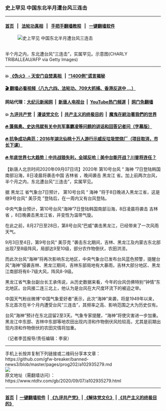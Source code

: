 ### 史上罕见 中国东北半月遭台风三连击
------------------------

#### [首页](https://github.com/gfw-breaker/banned-news3/blob/master/README.md) &nbsp;&nbsp;|&nbsp;&nbsp; [法轮功真相](https://github.com/begood0513/basic/blob/master/README.md)  &nbsp;&nbsp;|&nbsp;&nbsp; [手把手翻墙教程](https://github.com/gfw-breaker/guides/wiki)  &nbsp;&nbsp;|&nbsp;&nbsp; [一键翻墙软件](https://github.com/gfw-breaker/nogfw/blob/master/README.md)  



<div><div class="featured_image">
 <figure>
  <img alt="史上罕见 中国东北半月遭台风三连击" src="https://i.ntdtv.com/assets/uploads/2020/09/GettyImages-1228365514-800x450.jpg"/>
 </figure><br/>
 <span class="caption">
  半个月之内，东北遭台风“三连击”，实属罕见。示意图(CHARLY TRIBALLEAU/AFP via Getty Images)
 </span>
</div>
</div><hr/>

#### 💥 [《伪火》 - 天安门自焚真相 ](http://141.164.51.119:10000/videos/blog/weihuo.html)&nbsp; |&nbsp; [“1400例”谎言揭秘  ](http://141.164.51.119:10000/videos/blog/jiexi1400.html)

#### [ 🎬  翻墙必看视频（八九六四、法轮功、709大抓捕、香港反送中 ...）](https://github.com/gfw-breaker/links/blob/master/banned.md)

#### 网站代理：[大纪元新闻网](http://167.172.10.89:10080/gb/) &nbsp;|&nbsp; [新唐人电视台](http://167.172.10.89:8808/gb/)  &nbsp;|&nbsp; [YouTube热门频道](http://158.247.203.241/youtube.html) &nbsp;|&nbsp; [网门免翻墙](http://158.247.203.241:11000/show.aspx?name=ogHome)

#### 💥 [九评共产党](http://141.164.51.119:10000/videos/res/jiuping/)&nbsp; |&nbsp; [漫谈党文化](http://141.164.51.119:10000/videos/res/mtdwh/)&nbsp; |&nbsp; [共产主义的终极目的](http://141.164.51.119:10000/videos/res/zjmd/)&nbsp; |&nbsp; [魔鬼在統治著我們的世界](http://141.164.51.119:10000/videos/res/TheSpecter/)  

#### [ 🔥  蓬佩奥、史达伟就有关中共军事霸凌等问题的讲话和回答记者问（字幕版）](http://141.164.51.119:10000/videos/news/pompeo7.html)

#### [ 🔥  抗争成功典范：2016年湖北仙桃十万人游行示威反垃圾焚烧厂（项目取消，市长下课）](http://141.164.51.119:10000/videos/news/xiantao.html)

#### [ 🔥  年底世界七大趋势｜中共战狼失利，全球反呛｜美中台能开战？川普将连任？](http://141.164.51.119:10000/videos/news/tanghao02.html)

<div><div class="post_content" itemprop="articleBody">
 <p>
  【新唐人北京时间2020年09月07日讯】2020年
  <ok href="https://www.ntdtv.com/gb/第10号台风.htm">
   第10号台风
  </ok>
  “
  <ok href="https://www.ntdtv.com/gb/海神.htm">
   海神
  </ok>
  ”7日登陆韩国南部沿海，8日凌晨将袭击中国
  <ok href="https://www.ntdtv.com/gb/吉林省.htm">
   吉林省
  </ok>
  ，晚间袭击
  <ok href="https://www.ntdtv.com/gb/黑龙江.htm">
   黑龙江
  </ok>
  省。加上前两次台风，半个月之内，东北遭台风“三连击”，实属罕见。
 </p>
 <p>
  据
  <ok href="https://www.ntdtv.com/gb/黑龙江.htm">
   黑龙江
  </ok>
  省气象台7日预计，
  <ok href="https://www.ntdtv.com/gb/第10号台风.htm">
   第10号台风
  </ok>
  “
  <ok href="https://www.ntdtv.com/gb/海神.htm">
   海神
  </ok>
  ”将于8日晚进入黑龙江省，这是继9号台风“
  <ok href="https://www.ntdtv.com/gb/美莎克.htm">
   美莎克
  </ok>
  ”登陆后，在一周内又有台风登陆。
 </p>
 <p>
  中央气象台预计，第10号台风“海神”7日登陆韩国南部沿海，8日凌晨将袭击
  <ok href="https://www.ntdtv.com/gb/吉林省.htm">
   吉林省
  </ok>
  ，8日晚袭击黑龙江省，并变性为温带气旋。
 </p>
 <p>
  在此之前，8月27日至28日，第8号台风“巴威”袭击黑龙江，已经带来了一次风雨天气。
 </p>
 <p>
  9月3日至4日，第9号台风“
  <ok href="https://www.ntdtv.com/gb/美莎克.htm">
   美莎克
  </ok>
  ”袭击东北期间，吉林、黑龙江及内蒙古东北部出现7至8级阵风，局部达9至10级，部分农作物倒伏，农田洪涝。
 </p>
 <p>
  而此次台风“海神”将再次影响东北地区，中央气象台已发布台风蓝色预警，提醒台风“海神”侵袭吉林、黑龙江期间，吉林东部局地有大暴雨，吉林大部分地区、黑龙江南部将有6-7级大风，阵风8-9级。
 </p>
 <p>
  黑龙江省气象台副台长王承伟说，从历史数据来看，今年的台风仿佛特别“钟情”东北地区。台风接二连三北上，他认为是台风在大尺度环流下的被迫之举。
 </p>
 <p>
  中国天气粉丝微博“中国气象爱好者”表示，此次“海神”来袭，将是1949年以来，东北首次在半个月内遭受台风“三连击”，其频率之高、影响范围之大为历史仅有。
 </p>
 <p>
  台风“海神”预计在东北逗留2至3天。气象专家提醒，“海神”将使灾害进一步加重。黑龙江中东部、吉林中东部等地农田出现内涝和作物倒伏风险较高，尤其是前期出现内涝和作物倒伏的农田灾情将加重。
 </p>
 <p>
  （记者李芸报导/责任编辑：李泉）
 </p>
 <div class="single_ad">
 </div>
</div>
</div>
<hr/>
手机上长按并复制下列链接或二维码分享本文章：<br/>
https://github.com/gfw-breaker/banned-news3/blob/master/pages/prog202/a102935279.md <br/>
<a href='https://github.com/gfw-breaker/banned-news3/blob/master/pages/prog202/a102935279.md'><img src='https://github.com/gfw-breaker/banned-news3/blob/master/pages/prog202/a102935279.md.png'/></a> <br/>
原文地址（需翻墙访问）：https://www.ntdtv.com/gb/2020/09/07/a102935279.html


------------------------
#### [首页](https://github.com/gfw-breaker/banned-news3/blob/master/README.md) &nbsp;|&nbsp; [一键翻墙软件](https://github.com/gfw-breaker/nogfw/blob/master/README.md) &nbsp;| [《九评共产党》](https://github.com/gfw-breaker/9ping.md/blob/master/README.md#九评之一评共产党是什么) | [《解体党文化》](https://github.com/gfw-breaker/jtdwh.md/blob/master/README.md) | [《共产主义的终极目的》](https://github.com/gfw-breaker/gczydzjmd.md/blob/master/README.md)


<img src='http://gfw-breaker.win/banned-news3/pages/prog202/a102935279.md' width='0px' height='0px'/>